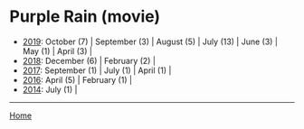 # Purple Rain (movie)

  * [2019](./purple-rain-movie-2019.md): 
      October (7) | 
      September (3) | 
      August (5) | 
      July (13) | 
      June (3) | 
      May (1) | 
      April (3) | 
  * [2018](./purple-rain-movie-2018.md): 
      December (6) | 
      February (2) | 
  * [2017](./purple-rain-movie-2017.md): 
      September (1) | 
      July (1) | 
      April (1) | 
  * [2016](./purple-rain-movie-2016.md): 
      April (5) | 
      February (1) | 
  * [2014](./purple-rain-movie-2014.md): 
      July (1) | 

----

[Home](../)
